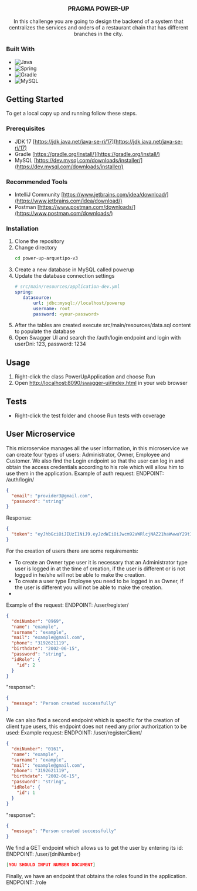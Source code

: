 <br />
<div align="center">
<h3 align="center">PRAGMA POWER-UP</h3>
  <p align="center">
    In this challenge you are going to design the backend of a system that centralizes the services and orders of a restaurant chain that has different branches in the city.
  </p>
</div>

### Built With

* ![Java](https://img.shields.io/badge/java-%23ED8B00.svg?style=for-the-badge&logo=java&logoColor=white)
* ![Spring](https://img.shields.io/badge/Spring-6DB33F?style=for-the-badge&logo=spring&logoColor=white)
* ![Gradle](https://img.shields.io/badge/Gradle-02303A.svg?style=for-the-badge&logo=Gradle&logoColor=white)
* ![MySQL](https://img.shields.io/badge/MySQL-00000F?style=for-the-badge&logo=mysql&logoColor=white)


<!-- GETTING STARTED -->
## Getting Started

To get a local copy up and running follow these steps.

### Prerequisites

* JDK 17 [https://jdk.java.net/java-se-ri/17](https://jdk.java.net/java-se-ri/17)
* Gradle [https://gradle.org/install/](https://gradle.org/install/)
* MySQL [https://dev.mysql.com/downloads/installer/](https://dev.mysql.com/downloads/installer/)

### Recommended Tools
* IntelliJ Community [https://www.jetbrains.com/idea/download/](https://www.jetbrains.com/idea/download/)
* Postman [https://www.postman.com/downloads/](https://www.postman.com/downloads/)

### Installation

1. Clone the repository
2. Change directory
   ```sh
   cd power-up-arquetipo-v3
   ```
3. Create a new database in MySQL called powerup
4. Update the database connection settings
   ```yml
   # src/main/resources/application-dev.yml
   spring:
      datasource:
          url: jdbc:mysql://localhost/powerup
          username: root
          password: <your-password>
   ```
5. After the tables are created execute src/main/resources/data.sql content to populate the database
6. Open Swagger UI and search the /auth/login endpoint and login with userDni: 123, password: 1234

<!-- USAGE -->
## Usage

1. Right-click the class PowerUpApplication and choose Run
2. Open [http://localhost:8090/swagger-ui/index.html](http://localhost:8090/swagger-ui/index.html) in your web browser

<!-- ROADMAP -->
## Tests

- Right-click the test folder and choose Run tests with coverage

## User Microservice

This microservice manages all the user information, in this microservice we can create four types of users: Administrator, Owner, Employee and Customer. We also find the Login endpoint so that the user can log in and obtain the access credentials according to his role which will allow him to use them in the application.
Example of auth request:
ENDPOINT: /auth/login/
```JSON
{
  "email": "provider3@gmail.com",
  "password": "string"
}
```

Response: 

```JSON
{
  "token": "eyJhbGciOiJIUzI1NiJ9.eyJzdWIiOiJwcm92aWRlcjNAZ21haWwwuY29tIiwicm9sZXMiOlsiUFJPJVklERVJfUk9MRSJdLCJkbmkiOiIyNzI5MyIsImlkIjo5MCwiaWF0IjoxNjg2ODQwODMwLCJleHAiOjE2ODc0ODg4MzB9. f-0fZsLpEpqlDyxnv5ugLaqW8aCZDYVxKKDKK3E_ZZu0."
}
```

For the creation of users there are some requirements:
- To create an Owner type user it is necessary that an Administrator type user is logged in at the time of creation, if the user is different or is not logged in he/she will not be able to make the creation.
- To create a user type Employee you need to be logged in as Owner, if the user is different you will not be able to make the creation.
- 

Example of the request: 
ENDPOINT: /user/register/
```JSON
{
  "dniNumber": "0969",
  "name": "example",
  "surname": "example",
  "mail": "example@gmail.com",
  "phone": "3192621119",
  "birthdate": "2002-06-15",
  "password": "string",
  "idRole": {
    "id": 2
  }
}
```

"response":
```JSON
{
  "message": "Person created successfully"
}
```
We can also find a second endpoint which is specific for the creation of client type users, this endpoint does not need any prior authorization to be used:
Example request:
ENDPOINT: /user/registerClient/
```JSON
{
  "dniNumber": "0161",
  "name": "example",
  "surname": "example",
  "mail": "example@gmail.com",
  "phone": "3192621119",
  "birthdate": "2002-06-15",
  "password": "string",
  "idRole": {
    "id": 1
  }
}
```

"response":
```JSON
{
  "message": "Person created successfully"
}
```
We find a GET endpoint which allows us to get the user by entering its id:
ENDPOINT: /user/{dniNumber}
```JSON
[YOU SHOULD INPUT NUMBER DOCUMENT]
```
Finally, we have an endpoint that obtains the roles found in the application.
ENDPOINT: /role
